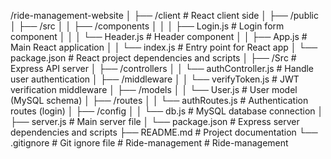 /ride-management-website
│
├── /client                     # React client side
│   ├── /public
│   ├── /src
│   │   ├── /components
│   │   │   ├── Login.js         # Login form component
│   │   │   └── Header.js        # Header component
│   │   ├── App.js              # Main React application
│   │   └── index.js            # Entry point for React app
│   └── package.json            # React project dependencies and scripts
│
├── /Src                     # Express API server
│   ├── /controllers
│   │   └── authController.js   # Handle user authentication
│   ├── /middleware
│   │   └── verifyToken.js      # JWT verification middleware
│   ├── /models
│   │   └── User.js             # User model (MySQL schema)
│   ├── /routes
│   │   └── authRoutes.js       # Authentication routes (login)
│   ├── /config
│   │   └── db.js               # MySQL database connection
│   ├── server.js               # Main server file
│   └── package.json            # Express server dependencies and scripts
├── README.md                   # Project documentation
└── .gitignore                  # Git ignore file
#   R i d e - m a n a g e m e n t  
 #   R i d e - m a n a g e m e n t  
 